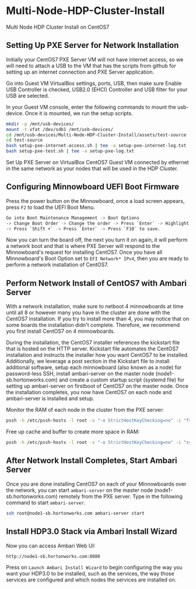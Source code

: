 # Multi-Node-HDP-Cluster-Install

Multi Node HDP Cluster Install on CentOS7

## Setting Up PXE Server for Network Installation

Initially your CentOS7 PXE Server VM will not have internet access, so we will need to attach a USB to the VM that has the scripts from github for setting up an internet connection and PXE Server application.

Go into Guest VM VirtualBox settings, ports, USB, then make sure Enable USB Controller is checked, USB2.0 (EHCI) Controller and USB filter for your USB are selected.

In your Guest VM console, enter the following commands to mount the usb-device.
Once it is mounted, we run the setup scripts.

~~~bash
mkdir -p /mnt/usb-devices/
mount -t vfat /dev/sdb1 /mnt/usb-devices/
cd /mnt/usb-devices/Multi-Node-HDP-Cluster-Install/assets/test-source
cd test-source
bash setup-pxe-internet-access.sh | tee -a setup-pxe-internet-log.txt
bash setup-pxe-test.sh | tee -a setup-pxe-log.txt
~~~

Set Up PXE Server on VirtualBox CentOS7 Guest VM connected by ethernet in the same network as your nodes that will be used in the HDP Cluster.

## Configuring Minnowboard UEFI Boot Firmware

Press the power button on the Minnowboard, once a load screen appears, press `F2`
to load the UEFI Boot Menu.

~~~bash
Go into Boot Maintenance Management -> Boot Options
-> Change Boot Order -> Change the order -> Press `Enter` -> Highlight `EFI Network* IPv4`
-> Press `Shift +` -> Press `Enter` -> Press `F10` to save.
~~~

Now you can turn the board off, the next you turn it on again, it will perform a network boot and that is where PXE Server will respond to the Minnowboard's request for installing
CentOS7. Once you have all Minnowboard's Boot Option set to `EFI Network* IPv4`, then you are ready to perform a network installation of CentOS7.

## Perform Network Install of CentOS7 with Ambari Server

With a network installation, make sure to netboot 4 minnowboards at time until all 8 or however many you have in the cluster are done with the CentOS7 installation. If you try
to install more than 4, you may notice that on some boards the installation didn't complete.
Therefore, we recommend you first install CentOS7 on 4 minnowboards.

During the installation, the CentOS7 installer references the kickstart file that
is hosted on the HTTP server. Kickstart file automates the CentOS7 installation and
instructs the installer how you want CentOS7 to be installed. Additionally, we
leverage a post section in the Kickstart file to install additional software,
setup each minnowboard (also known as a node) for password-less SSH, install
ambari-server on the master node (node1-sb.hortonworks.com) and create a custom
startup script (systemd file) for setting up ambari-server on firstboot of CentOS7
on the master node. Once the installation completes, you now have CentOS7 on
each node and ambari-server is installed and setup.

Monitor the RAM of each node in the cluster from the PXE server:

~~~bash
pssh -h /etc/pssh-hosts -l root -x "-o StrictHostKeyChecking=no" -i "free -m"
~~~

Free up cache and buffer to create more space in RAM:

~~~bash
pssh -h /etc/pssh-hosts -l root -x "-o StrictHostKeyChecking=no" -i "sync; echo 1 > /proc/sys/vm/drop_caches"
~~~

## After Network Install Completes, Start Ambari Server

Once you are done installing CentOS7 on each of your Minnowboards over the
network, you can start `ambari-server` on the master node (node1-sb.hortonworks.com)
remotely from the PXE server. Type in the following command to start `ambari-server`.

~~~bash
ssh root@node1-sb.hortonworks.com ambari-server start
~~~

## Install HDP3.0 Stack via Ambari Install Wizard

Now you can access Ambari Web UI:

~~~bash
http://node1-sb.hortonworks.com:8080
~~~

Press on `Launch Ambari Install Wizard` to begin configuring the way you want
your HDP3.0 to be installed, such as the services, the way those services are
configured and which nodes the services are installed on.
